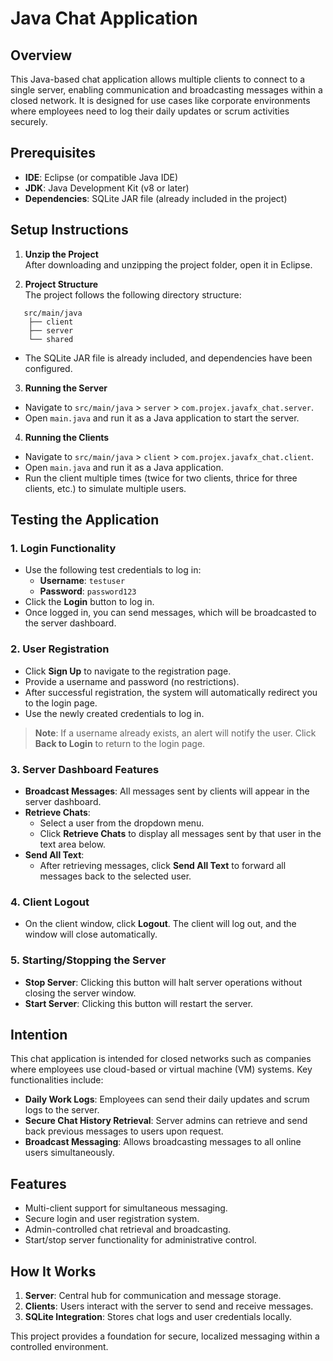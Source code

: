 # Java Chat Application

## Overview

This Java-based chat application allows multiple clients to connect to a single server, enabling communication and broadcasting messages within a closed network. It is designed for use cases like corporate environments where employees need to log their daily updates or scrum activities securely.

## Prerequisites

- **IDE**: Eclipse (or compatible Java IDE)
- **JDK**: Java Development Kit (v8 or later)
- **Dependencies**: SQLite JAR file (already included in the project)

## Setup Instructions

1. **Unzip the Project**  
   After downloading and unzipping the project folder, open it in Eclipse.

2. **Project Structure**  
   The project follows the following directory structure:
```
   src/main/java
    ├── client
    ├── server
    └── shared
```
- The SQLite JAR file is already included, and dependencies have been configured.

3. **Running the Server**  
- Navigate to `src/main/java` > `server` > `com.projex.javafx_chat.server`.  
- Open `main.java` and run it as a Java application to start the server.

4. **Running the Clients**  
- Navigate to `src/main/java` > `client` > `com.projex.javafx_chat.client`.  
- Open `main.java` and run it as a Java application.  
- Run the client multiple times (twice for two clients, thrice for three clients, etc.) to simulate multiple users.

## Testing the Application

### 1. **Login Functionality**  
- Use the following test credentials to log in:  
  - **Username**: `testuser`  
  - **Password**: `password123`  
- Click the **Login** button to log in.  
- Once logged in, you can send messages, which will be broadcasted to the server dashboard.

### 2. **User Registration**  
- Click **Sign Up** to navigate to the registration page.  
- Provide a username and password (no restrictions).  
- After successful registration, the system will automatically redirect you to the login page.  
- Use the newly created credentials to log in.

> **Note**: If a username already exists, an alert will notify the user. Click **Back to Login** to return to the login page.

### 3. **Server Dashboard Features**  
- **Broadcast Messages**: All messages sent by clients will appear in the server dashboard.  
- **Retrieve Chats**:  
  - Select a user from the dropdown menu.  
  - Click **Retrieve Chats** to display all messages sent by that user in the text area below.  
- **Send All Text**:  
  - After retrieving messages, click **Send All Text** to forward all messages back to the selected user.

### 4. **Client Logout**  
- On the client window, click **Logout**. The client will log out, and the window will close automatically.

### 5. **Starting/Stopping the Server**  
- **Stop Server**: Clicking this button will halt server operations without closing the server window.  
- **Start Server**: Clicking this button will restart the server.

## Intention

This chat application is intended for closed networks such as companies where employees use cloud-based or virtual machine (VM) systems. Key functionalities include:

- **Daily Work Logs**: Employees can send their daily updates and scrum logs to the server.  
- **Secure Chat History Retrieval**: Server admins can retrieve and send back previous messages to users upon request.  
- **Broadcast Messaging**: Allows broadcasting messages to all online users simultaneously.

## Features

- Multi-client support for simultaneous messaging.  
- Secure login and user registration system.  
- Admin-controlled chat retrieval and broadcasting.  
- Start/stop server functionality for administrative control.  

## How It Works

1. **Server**: Central hub for communication and message storage.  
2. **Clients**: Users interact with the server to send and receive messages.  
3. **SQLite Integration**: Stores chat logs and user credentials locally.  

This project provides a foundation for secure, localized messaging within a controlled environment.

